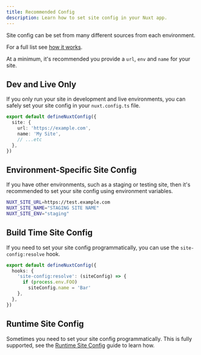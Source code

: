 ```yaml
---
title: Recommended Config
description: Learn how to set site config in your Nuxt app.
---
```


Site config can be set from many different sources from each environment.

For a full list see [how it works](/docs/site-config/getting-started/how-it-works).

At a minimum, it's recommended you provide a `url`, `env` and `name` for your site.

## Dev and Live Only

If you only run your site in development and live environments, you can safely set your site config in your `nuxt.config.ts` file.

```ts [nuxt.config.ts]
export default defineNuxtConfig({
  site: {
    url: 'https://example.com',
    name: 'My Site',
    // ...etc
  },
})
```

## Environment-Specific Site Config

If you have other environments, such as a staging or testing site, then it's recommended to
set your site config using environment variables.

```bash
NUXT_SITE_URL=https://test.example.com
NUXT_SITE_NAME="STAGING SITE NAME"
NUXT_SITE_ENV="staging"
```

## Build Time Site Config

If you need to set your site config programmatically, you can use the `site-config:resolve` hook.

```ts
export default defineNuxtConfig({
  hooks: {
    'site-config:resolve': (siteConfig) => {
      if (process.env.FOO)
        siteConfig.name = 'Bar'
    },
  },
})
```

## Runtime Site Config

Sometimes you need to set your site config programmatically. This is fully supported, see the [Runtime Site Config](/docs/site-config/guides/runtime-site-config) guide to
learn how.
